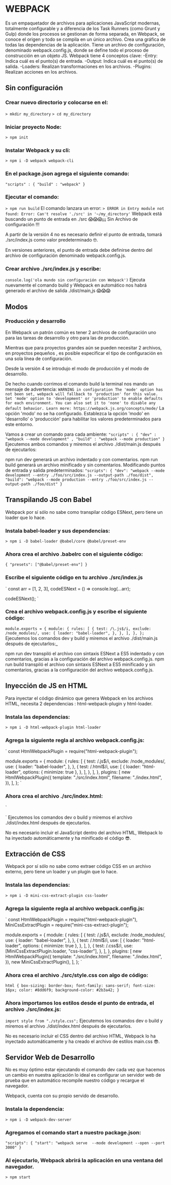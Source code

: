 # WEBPACK
Es un empaquetador de archivos para aplicaciones JavaScript modernas, totalmente configurable y a diferencia de los Task Runners (como Grunt y Gulp) donde los procesos se gestionan de forma separada, en Webpack, se conoce el origen y todo se compila en un único archivo.
Crea una gráfica de todas las dependencias de la aplicación. Tiene un archivo de configuración, denominado webpack.config.js, donde se define todo el proceso de construcción en un objeto JS.
Webpack tiene 4 conceptos clave:
-Entry: Indica cuál es el punto(s) de entrada.
-Output: Indica cuál es el punto(s) de salida.
-Loaders: Realizan transformaciones en los archivos.
-Plugins: Realizan acciones en los archivos.
## Sin configuración
### Crear nuevo directorio y colocarse en el:
`> mkdir my_directory`
`> cd my_directory`
### Iniciar proyecto Node:
`> npm init`
### Instalar Webpack y su cli:
`> npm i -D webpack webpack-cli`
### En el package.json agrega el siguiente comando:
`
"scripts" : {
    "build" : "webpack"
}
`
### Ejecutar el comando:
`> npm run build`
El comando lanzara un error:
`> ERROR in Entry module not found: Error: Can't resolve './src' in '~/my_directory'`
Webpack está buscando un punto de entrada en ./src 😱😱😱¡¡¡ Sin Archivo de configuración !!!

A partir de la versión 4 no es necesario definir el punto de entrada, tomará ./src/index.js como valor predeterminado 🤓.

En versiones anteriores, el punto de entrada debe definirse dentro del archivo de configuración denominado webpack.config.js.
### Crear archivo ./src/index.js y escribe:
`console.log('ola mundo sin configuración con Webpack')`
Ejecuta nuevamente el comando build y Webpack en automático nos habrá generado el archivo de salida ./dist/main,js 😱😱😱

## Modos
### Producción y desarrollo
En Webpack un patrón común es tener 2 archivos de configuración uno para las tareas de desarrollo y otro para las de producción.

Mientras que para proyectos grandes aún se pueden necesitar 2 archivos, en proyectos pequeños , es posible especificar el tipo de configuración en una sola línea de configuración.

Desde la versión 4 se introdujo el modo de producción y el modo de desarrollo.

De hecho cuando corrimos el comando build la terminal nos mando un mensaje de advertencia:
`
WARNING in configuration
The 'mode' option has not been set, webpack will fallback to 'production' for this value.
Set 'mode' option to 'development' or 'production' to enable defaults for each environment.
You can also set it to 'none' to disable any default behavior. Learn more: https://webpack.js.org/concepts/mode/
`
La opción 'modo' no se ha configurado. Establezca la opción 'modo' en 'desarrollo' o 'producción' para habilitar los valores predeterminados para este entorno.

Vamos a crear un comando para cada ambiente:
`
"scripts" : {
    "dev" : "webpack --mode development" ,
    "build" : "webpack --mode production"
}
`
Ejecutemos ambos comandos y miremos el archivo ./dist/main.js después de ejecutarlos:

npm run dev generará un archivo indentado y con comentarios.
npm run build generará un archivo minificado y sin comentarios.
Modificando puntos de entrada y salida predeterminados:
`
"scripts": {
    "dev": "webpack --mode development --entry ./foo/src/index.js --output-path ./foo/dist",
    "build": "webpack --mode production --entry ./foo/src/index.js --output-path ./foo/dist"
}
`

## Transpilando JS con Babel
Webpack por sí sólo no sabe como transpilar código ESNext, pero tiene un loader que lo hace.
### Instala babel-loader y sus dependencias:
`> npm i -D babel-loader @babel/core @babel/preset-env`
### Ahora crea el archivo .babelrc con el siguiente código:
`
{
  "presets": ["@babel/preset-env"]
}
`
### Escribe el siguiente código en tu archivo ./src/index.js
`
const arr = [1, 2, 3],
  codeESNext = () => console.log(...arr);

codeESNext();
`
### Crea el archivo webpack.config.js y escribe el siguiente código:
`
module.exports = {
  module: {
    rules: [
      {
        test: /\.js$/i,
        exclude: /node_modules/,
        use: {
          loader: "babel-loader",
        },
      },
    ],
  },
};
`
Ejecutemos los comandos dev y build y miremos el archivo ./dist/main.js después de ejecutarlos:_

npm run dev transpiló el archivo con sintaxis ESNext a ES5 indentado y con comentarios, gracias a la configuración del archivo webpack.config.js.
npm run build transpiló el archivo con sintaxis ESNext a ES5 minificado y sin comentarios, gracias a la configuración del archivo webpack.config.js.
## Inyección de JS en HTML
Para inyectar el código dinámico que genera Webpack en los archivos HTML, necesita 2 dependencias : html-webpack-plugin y html-loader.
### Instala las dependencias:
`> npm i -D html-webpack-plugin html-loader`
### Agrega la siguiente regla al archivo webpack.config.js:
`
const HtmlWebpackPlugin = require("html-webpack-plugin");

module.exports = {
  module: {
    rules: [
      {
        test: /\.js$/i,
        exclude: /node_modules/,
        use: {
          loader: "babel-loader",
        },
      },
      {
        test: /\.html$/i,
        use: [
          {
            loader: "html-loader",
            options: { minimize: true },
          },
        ],
      },
    ],
  },
  plugins: [
    new HtmlWebpackPlugin({
      template: "./src/index.html",
      filename: "./index.html",
    }),
  ],
};
`
### Ahora crea el archivo ./src/index.html:
`
<!DOCTYPE html>
<html lang="es">
  <head>
    <meta charset="UTF-8" />
    <meta name="viewport" content="width=device-width, initial-scale=1.0" />
    <title>Webpack</title>
  </head>
  <body>
    <div id="app"></div>
  </body>
</html>
`
Ejecutemos los comandos dev o build y miremos el archivo ./dist/index.html después de ejecutarlos.

No es necesario incluir el JavaScript dentro del archivo HTML, Webpack lo ha inyectado automáticamente y ha minificado el código 😎.
## Extracción de CSS
Webpack por sí sólo no sabe como extraer código CSS en un archivo externo, pero tiene un loader y un plugin que lo hace.
### Instala las dependencias:
`> npm i -D mini-css-extract-plugin css-loader`
### Agrega la siguiente regla al archivo webpack.config.js:
`
const HtmlWebpackPlugin = require("html-webpack-plugin"),
  MiniCssExtractPlugin = require("mini-css-extract-plugin");

module.exports = {
  module: {
    rules: [
      {
        test: /\.js$/i,
        exclude: /node_modules/,
        use: {
          loader: "babel-loader",
        },
      },
      {
        test: /\.html$/i,
        use: [
          {
            loader: "html-loader",
            options: { minimize: true },
          },
        ],
      },
      {
        test: /\.css$/i,
        use: [MiniCssExtractPlugin.loader, "css-loader"],
      },
    ],
  },
  plugins: [
    new HtmlWebpackPlugin({
      template: "./src/index.html",
      filename: "./index.html",
    }),
    new MiniCssExtractPlugin(),
  ],
};
`
### Ahora crea el archivo ./src/style.css con algo de código:
`
html {
  box-sizing: border-box;
  font-family: sans-serif;
  font-size: 16px;
  color: #8dd6f9;
  background-color: #2b3a42;
}
`
### Ahora importamos los estilos desde el punto de entrada, el archivo ./src/index.js:
`import style from "./style.css";`
Ejecutemos los comandos dev o build y miremos el archivo ./dist/index.html después de ejecutarlos.

No es necesario incluir el CSS dentro del archivo HTML, Webpack lo ha inyectado automáticamente y ha creado el archivo de estilos main.css 😎.
## Servidor Web de Desarrollo
No es muy óptimo estar ejecutando el comando dev cada vez que hacemos un cambio en nuestra aplicación lo ideal es configurar un servidor web de prueba que en automático recompile nuestro código y recargue el navegador.

Webpack, cuenta con su propio servido de desarrollo.

### Instala la dependencia:
`> npm i -D webpack-dev-server`
### Agregamos el comando start a nuestro package.json:
`
"scripts": {
  "start": "webpack serve  --mode development --open --port 3000"
}
`
### Al ejecutarlo, Webpack abrirá la aplicación en una ventana del navegador.
`> npm start`